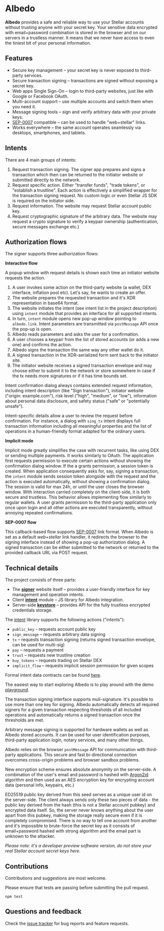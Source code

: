 # Albedo

**Albedo** provides a safe and reliable way to use your Stellar accounts without
trusting anyone with your secret key. Your sensitive data encrypted with
email+password combination is stored in the browser and on our servers in a
trustless manner. It means that we never have access to even the tiniest bit
of your personal information.

## Features

- Secure key management – your secret key is never exposed to third-party services.
- Secure transaction signing – transactions are signed without exposing a secret key.
- Web apps Single Sign-On – login to third-party websites, just like with Google
or Facebook OAuth.
- Multi-account support – use multiple accounts and switch them when you need it.
- Message signing tools – sign and verify arbitrary data with your private keys.
- [SEP-0007](https://github.com/stellar/stellar-protocol/blob/master/ecosystem/sep-0007.md) compatible – can be used to handle "web+stellar" links.
- Works everywhere – the same account operates seamlessly via desktops, smartphones, and tablets.

## Intents

There are 4 main groups of intents:

1. Request transaction signing. The signer app prepares and signs a transaction
which then can be returned to the initiator website or submitted directly
to the network.
2. Request specific action. Either "transfer funds", "trade tokens", or
"establish a trustline". Each action is effectively a simplified wrapper for
the transaction signing request. No custom logic or even Stellar JS SDK is
required on the initiator side.
3. Request information. The website may request Stellar account public key.
4. Request cryptographic signature of the arbitrary data. The website may
request a crypto signature to verify a keypair ownership (authentication,
secure messages exchange etc.)

## Authorization flows

The signer supports three authorization flows: 

**Interactive flow**

A popup window with request details is shown each time an initiator website
requests the action.

1. A user invokes some action on the third-party website (a wallet, DEX
interface, inflation pool etc). Let's say, he wants to create an offer.
2. The website prepares the requested transaction and it's XDR representation
in base64 format.
3. The website initiates the intent (see intent list in the project description)
using `intent` module that provides an interface for all supported intents.
4. In turn, `intent` module opens new pop-up window pointing to `albedo.link`.
Intent parameters are transmitted via `postMessage` API once the pop-up is open.
5. Albedo reads parameters and asks the user for a confirmation.
6. A user chooses a keypair from the list of stored accounts (or adds a new
one) and confirms the action.
7. Albedo signs the transaction the same way any other wallet do it.
8. A signed transaction in the XDR-serialized form sent back to the initiator site.
9. The initiator website receives a signed transaction envelope and may choose
either to submit it to the network or store somewhere in case if the tx needs
more signatures or if it has time bounds set.

Intent confirmation dialog always contains extended request information,
including intent description (like "Sign transaction"), initiator website
("origin: example.com"), risk level ("high", "medium", or "low"),
information about personal data disclosure, and safety status ("safe" or 
"potentially unsafe"). 

Intent-specific details allow a user to review the request before confirmation.
For instance, a dialog with `sing_tx` intent displays full transaction
information including all meaningful properties and the list of operations in a
human-friendly format adapted for the ordinary users.

**Implicit mode**

Implicit mode greatly simplifies the case with recurrent tasks, like using DEX
or sending multiple payments. It works similarly to OAuth. The application first
requests permission to execute certain actions without showing the confirmation
dialog window. If the a grants permission, a session token is created.
When application consequently asks for, say, signing a transaction, the
`intent` module sends session token alongside with the request and the action
is executed automatically, without showing a confirmation dialog.
The session is valid for max 24h, or until the user closes the browser window.
With interaction carried completely on the client-side, it is both secure and
trustless. This behavior allows implementing flow similarly to regular wallets.
A user grants permission to the third-party application only once upon login and
all other actions are executed transparently, without annoying repeated confirmations.

**SEP-0007 flow**

This callback-based flow supports [SEP-0007](https://github.com/stellar/stellar-protocol/blob/master/ecosystem/sep-0007.md) link format.
When Albedo is set as a default *web+stellar* link handler, it redirects the browser
to the signing interface instead of showing a pop-up authorization dialog.
A signed transaction can be either submitted to the network or returned to the
provided callback URL via POST request.

## Technical details

The project consists of three parts:

- The [**signer**](./frontend) website itself – provides a user-friendly
interface for key management and operation intents.
- Client [**intent**](./intent) module – JS library for Albedo integration.
- Server-side [**keystore**](https://github.com/stellar-expert/albedo-keystore) –
provides API for the fully trustless encrypted credentials storage.

The [intent](./intent) library supports the following actions ("intents"):

- `public_key` - requests account public key
- `sign_message` – requests arbitrary data signing
- `tx` – requests transaction signing (returns signed transaction envelope, can be used for multi-sig)
- `pay` – requests a payment
- `trust` – requests new trustline creation
- `buy_tokens` – requests trading on Stellar DEX
- `implicit_flow` – requests implicit session permission for given scopes 

Formal intent data contracts can be found [here](./intent/src/intent-interface.js).

The easiest way to start exploring Albedo is to play around with the demo 
[playground](https://albedo.link/demo).

The transaction signing interface supports muli-signature. It's possible to use
more than one key for signing. Albedo automatically detects all required signers
for a given transaction respecting thresholds of all included operations and
automatically returns a signed transaction once the thresholds are met. 

Arbitrary message signing is supported for hardware wallets as well as Albedo
stored accounts. It can be used for user identification purposes, third-party
application login, notary services, and many other things.

Albedo relies on the browser `postMessage` API for communication with
third-party applications. This secure and fast bi-directional connection
overcomes cross-origin problems and browser sandbox problems.

New encryption scheme ensures absolute anonymity on the server-side. A combination
of the user's email and password is hashed with [Argon2id](https://en.wikipedia.org/wiki/Argon2)
algorithm and then used as an AES encryption key for encrypting account data
(personal info, keypairs, etc.)

ED25519  public key derived from this seed serves as a unique user id on the
server-side. The client always sends only these two pieces of data - the public
key derived from the hash (this is not a Stellar account pubkey) and encrypted
data itself. So, the server never knows anything about the user apart from this
pubkey, making the storage really secure even if it is completely compromised.
There is no way to tell one account from another and it's impossible to
brute-force the secret key as it consists of email+password hashed with strong
algorithm and the email part is unknown to the attacker.

*Please note: it's a developer preview software version, do not store your real
Stellar account secret keys here.*

## Contributions

Contributions and suggestions are most welcome.

Please ensure that tests are passing before submitting the pull request.

```
npm test
```

## Questions and feedback

Check the [issue tracker](https://github.com/stellar-expert/albebo/issues)
for bug reports and feature requests.
